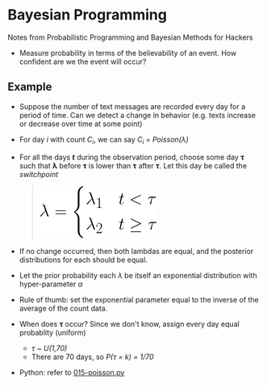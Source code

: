 # Bayesian Programming

Notes from Probabilistic Programming and Bayesian Methods for Hackers

* Measure probability in terms of the believability of an event. How confident are we the event will occur?


## Example

* Suppose the number of text messages are recorded every day for a period of time. Can we detect a change in behavior (e.g. texts increase or decrease over time at some point)
* For day <em>i</em> with count <em>C<sub>i</sub></em>, we can say <em>C<sub>i</sub> = Poisson(&lambda;)</em>
* For all the days <strong><em>t</em></strong> during the observation period, choose some day <strong>&tau;</strong> such that <strong>&lambda;</strong> before <strong>&tau;</strong> is lower than <strong>&tau;</strong> after <strong>&tau;</strong>. Let this day be called the <em>switchpoint</em>
  > ![poisson switchpoint](./img/36816d8a-5c19-4525-93c1-c81988b65fc9.png)<!--
  {\lambda = \begin{cases}\lambda_1 & t < \tau\\\lambda_2 & t \ge\tau\end{cases}}
  -->
* If no change occurred, then both lambdas are equal, and the posterior distributions for each should be equal.
* Let the prior probability each <em>&lambda;</em> be itself an exponential distribution with hyper-parameter <em>&alpha;</em>
* Rule of thumb: set the exponential parameter equal to the inverse of the average of the count data.
* When does <strong>&tau;</strong> occur? Since we don't know, assign every day equal probablity (uniform)
  * <em>&tau; ~ U(1,70)</em>
  * There are 70 days, so <em>P(&tau; = k) = 1/70</em>

* Python: refer to [015-poisson.py](../demos/bayesian-programming/015-pymc.py)
